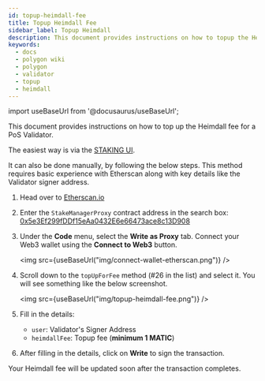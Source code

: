 ```yaml
---
id: topup-heimdall-fee
title: Topup Heimdall Fee
sidebar_label: Topup Heimdall
description: This document provides instructions on how to topup the Heimdall fee for a Validator.
keywords:
  - docs
  - polygon wiki
  - polygon
  - validator
  - topup
  - heimdall
---
```


import useBaseUrl from '@docusaurus/useBaseUrl';

This document provides instructions on how to top up the Heimdall fee for a PoS Validator. 

The easiest way is via the [STAKING UI](https://staking.polygon.technology/account).

It can also be done manually, by following the below steps. This method requires basic experience with Etherscan along with key details like the Validator signer address.

1. Head over to [Etherscan.io](https://etherscan.io)

2. Enter the `StakeManagerProxy` contract address in the search box: [0x5e3Ef299fDDf15eAa0432E6e66473ace8c13D908](https://etherscan.io/address/0x5e3Ef299fDDf15eAa0432E6e66473ace8c13D908)

3. Under the **Code** menu, select the **Write as Proxy** tab. Connect your Web3 wallet using the **Connect to Web3** button.

    <img src={useBaseUrl("img/connect-wallet-etherscan.png")} />

4. Scroll down to the `topUpForFee` method (#26 in the list) and select it. You will see something like the below screenshot.

    <img src={useBaseUrl("img/topup-heimdall-fee.png")} />

5. Fill in the details:

    - `user`: Validator's Signer Address
    - `heimdallFee`: Topup fee (**minimum 1 MATIC**)

6. After filling in the details, click on **Write** to sign the transaction.

Your Heimdall fee will be updated soon after the transaction completes.
